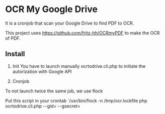 # OCR My Google Drive

It is a cronjob that scan your Google Drive to find PDF to OCR.

This project uses https://github.com/fritz-hh/OCRmyPDF to make the OCR of PDF.


## Install

1. Init
You have to launch manually ocrtodrive.cli.php to initiate the autorization with Google API

2. Cronjob

To not launch twice the same job, we use flock

Put this script in your crontab
`/usr/bin/flock -n /tmp/ocr.lockfile php ocrtodrive.cli.php --gid=<XXXX> --gsecret=<YYYY>
